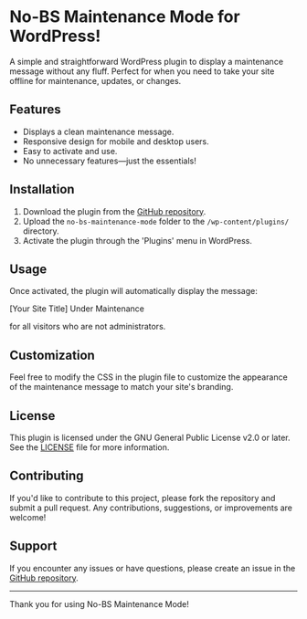 # No-BS Maintenance Mode for WordPress!

A simple and straightforward WordPress plugin to display a maintenance message without any fluff. Perfect for when you need to take your site offline for maintenance, updates, or changes.

## Features

- Displays a clean maintenance message.
- Responsive design for mobile and desktop users.
- Easy to activate and use.
- No unnecessary features—just the essentials!

## Installation

1. Download the plugin from the [GitHub repository](https://github.com/justadityaraj/no-bs-maintenance).
2. Upload the `no-bs-maintenance-mode` folder to the `/wp-content/plugins/` directory.
3. Activate the plugin through the 'Plugins' menu in WordPress.

## Usage

Once activated, the plugin will automatically display the message:

[Your Site Title] Under Maintenance


for all visitors who are not administrators. 

## Customization

Feel free to modify the CSS in the plugin file to customize the appearance of the maintenance message to match your site's branding.

## License

This plugin is licensed under the GNU General Public License v2.0 or later. See the [LICENSE](LICENSE) file for more information.

## Contributing

If you'd like to contribute to this project, please fork the repository and submit a pull request. Any contributions, suggestions, or improvements are welcome!

## Support

If you encounter any issues or have questions, please create an issue in the [GitHub repository](https://github.com/justadityaraj/no-bs-maintenance/issues).

---

Thank you for using No-BS Maintenance Mode!

